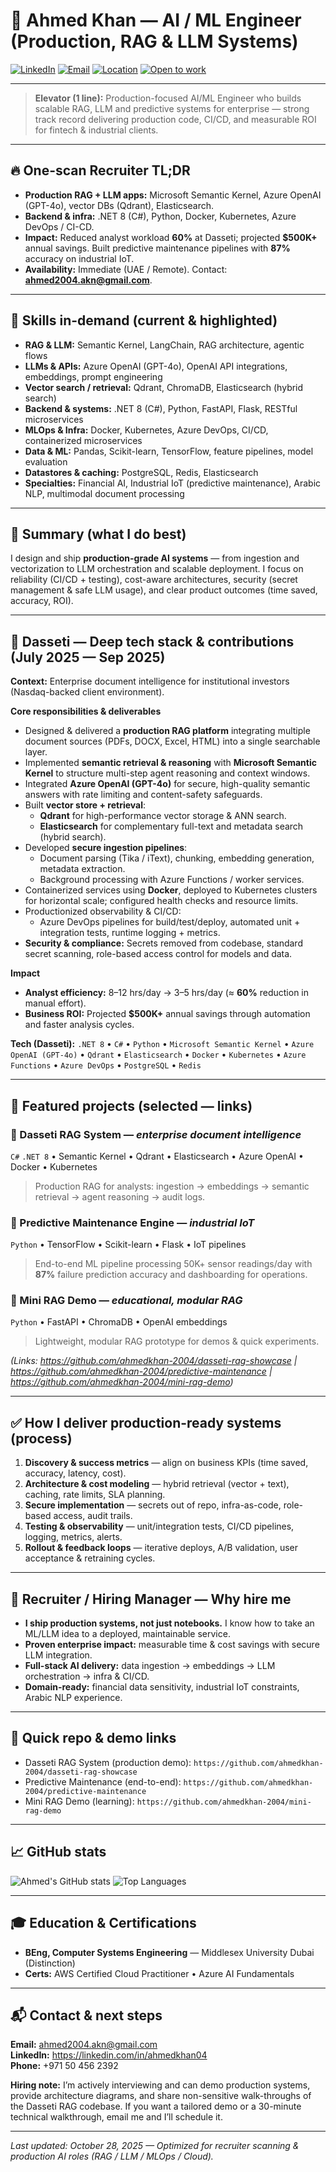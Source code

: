 # 👋 Ahmed Khan — AI / ML Engineer (Production, RAG & LLM Systems)

[![LinkedIn](https://img.shields.io/badge/LinkedIn-Connect-0077B5?style=for-the-badge&logo=linkedin&logoColor=white)](https://linkedin.com/in/ahmedkhan04)
[![Email](https://img.shields.io/badge/Email-ahmed2004.akn%40gmail.com-D14836?style=for-the-badge&logo=gmail&logoColor=white)](mailto:ahmed2004.akn@gmail.com)
[![Location](https://img.shields.io/badge/Dubai%20%7C%20UAE-00A19C?style=for-the-badge)]()
[![Open to work](https://img.shields.io/badge/Open_to-Work-green?style=for-the-badge)]()

---

> **Elevator (1 line):** Production-focused AI/ML Engineer who builds scalable RAG, LLM and predictive systems for enterprise — strong track record delivering production code, CI/CD, and measurable ROI for fintech & industrial clients.

---

## 🔥 One-scan Recruiter TL;DR
- **Production RAG + LLM apps:** Microsoft Semantic Kernel, Azure OpenAI (GPT-4o), vector DBs (Qdrant), Elasticsearch.  
- **Backend & infra:** .NET 8 (C#), Python, Docker, Kubernetes, Azure DevOps / CI-CD.  
- **Impact:** Reduced analyst workload **60%** at Dasseti; projected **$500K+** annual savings. Built predictive maintenance pipelines with **87%** accuracy on industrial IoT.  
- **Availability:** Immediate (UAE / Remote). Contact: **ahmed2004.akn@gmail.com**.

---

## 🧭 Skills in-demand (current & highlighted)
- **RAG & LLM:** Semantic Kernel, LangChain, RAG architecture, agentic flows  
- **LLMs & APIs:** Azure OpenAI (GPT-4o), OpenAI API integrations, embeddings, prompt engineering  
- **Vector search / retrieval:** Qdrant, ChromaDB, Elasticsearch (hybrid search)  
- **Backend & systems:** .NET 8 (C#), Python, FastAPI, Flask, RESTful microservices  
- **MLOps & Infra:** Docker, Kubernetes, Azure DevOps, CI/CD, containerized microservices  
- **Data & ML:** Pandas, Scikit-learn, TensorFlow, feature pipelines, model evaluation  
- **Datastores & caching:** PostgreSQL, Redis, Elasticsearch  
- **Specialties:** Financial AI, Industrial IoT (predictive maintenance), Arabic NLP, multimodal document processing

---

## 📌 Summary (what I do best)
I design and ship **production-grade AI systems** — from ingestion and vectorization to LLM orchestration and scalable deployment. I focus on reliability (CI/CD + testing), cost-aware architectures, security (secret management & safe LLM usage), and clear product outcomes (time saved, accuracy, ROI).

---

## 🏢 Dasseti — Deep tech stack & contributions (July 2025 — Sep 2025)
**Context:** Enterprise document intelligence for institutional investors (Nasdaq-backed client environment).

**Core responsibilities & deliverables**
- Designed & delivered a **production RAG platform** integrating multiple document sources (PDFs, DOCX, Excel, HTML) into a single searchable layer.
- Implemented **semantic retrieval & reasoning** with **Microsoft Semantic Kernel** to structure multi-step agent reasoning and context windows.
- Integrated **Azure OpenAI (GPT-4o)** for secure, high-quality semantic answers with rate limiting and content-safety safeguards.
- Built **vector store + retrieval**:
  - **Qdrant** for high-performance vector storage & ANN search.
  - **Elasticsearch** for complementary full-text and metadata search (hybrid search).
- Developed **secure ingestion pipelines**:
  - Document parsing (Tika / iText), chunking, embedding generation, metadata extraction.
  - Background processing with Azure Functions / worker services.
- Containerized services using **Docker**, deployed to Kubernetes clusters for horizontal scale; configured health checks and resource limits.
- Productionized observability & CI/CD:
  - Azure DevOps pipelines for build/test/deploy, automated unit + integration tests, runtime logging + metrics.
- **Security & compliance:** Secrets removed from codebase, standard secret scanning, role-based access control for models and data.

**Impact**
- **Analyst efficiency:** 8–12 hrs/day → 3–5 hrs/day (≈ **60%** reduction in manual effort).  
- **Business ROI:** Projected **$500K+** annual savings through automation and faster analysis cycles.

**Tech (Dasseti):** `.NET 8` • `C#` • `Python` • `Microsoft Semantic Kernel` • `Azure OpenAI (GPT-4o)` • `Qdrant` • `Elasticsearch` • `Docker` • `Kubernetes` • `Azure Functions` • `Azure DevOps` • `PostgreSQL` • `Redis`

---

## 🚀 Featured projects (selected — links)
### 🔹 Dasseti RAG System — *enterprise document intelligence*  
`C#` `.NET 8` • Semantic Kernel • Qdrant • Elasticsearch • Azure OpenAI • Docker • Kubernetes  
> Production RAG for analysts: ingestion → embeddings → semantic retrieval → agent reasoning → audit logs.

### 🔹 Predictive Maintenance Engine — *industrial IoT*  
`Python` • TensorFlow • Scikit-learn • Flask • IoT pipelines  
> End-to-end ML pipeline processing 50K+ sensor readings/day with **87%** failure prediction accuracy and dashboarding for operations.

### 🔹 Mini RAG Demo — *educational, modular RAG*  
`Python` • FastAPI • ChromaDB • OpenAI embeddings  
> Lightweight, modular RAG prototype for demos & quick experiments.

*(Links: https://github.com/ahmedkhan-2004/dasseti-rag-showcase | https://github.com/ahmedkhan-2004/predictive-maintenance | https://github.com/ahmedkhan-2004/mini-rag-demo)*

---

## ✅ How I deliver production-ready systems (process)
1. **Discovery & success metrics** — align on business KPIs (time saved, accuracy, latency, cost).  
2. **Architecture & cost modeling** — hybrid retrieval (vector + text), caching, rate limits, SLA planning.  
3. **Secure implementation** — secrets out of repo, infra-as-code, role-based access, audit trails.  
4. **Testing & observability** — unit/integration tests, CI/CD pipelines, logging, metrics, alerts.  
5. **Rollout & feedback loops** — iterative deploys, A/B validation, user acceptance & retraining cycles.

---

## 🎯 Recruiter / Hiring Manager — Why hire me
- **I ship production systems, not just notebooks.** I know how to take an ML/LLM idea to a deployed, maintainable service.  
- **Proven enterprise impact:** measurable time & cost savings with secure LLM integration.  
- **Full-stack AI delivery:** data ingestion → embeddings → LLM orchestration → infra & CI/CD.  
- **Domain-ready:** financial data sensitivity, industrial IoT constraints, Arabic NLP experience.

---

## 📂 Quick repo & demo links
- Dasseti RAG System (production demo): `https://github.com/ahmedkhan-2004/dasseti-rag-showcase`  
- Predictive Maintenance (end-to-end): `https://github.com/ahmedkhan-2004/predictive-maintenance`  
- Mini RAG Demo (learning): `https://github.com/ahmedkhan-2004/mini-rag-demo`

---

## 📈 GitHub stats
![Ahmed's GitHub stats](https://github-readme-stats.vercel.app/api?username=ahmedkhan-2004&show_icons=true&theme=tokyonight&hide_border=true)
![Top Languages](https://github-readme-stats.vercel.app/api/top-langs/?username=ahmedkhan-2004&layout=compact&theme=tokyonight&hide_border=true)

---

## 🎓 Education & Certifications
- **BEng, Computer Systems Engineering** — Middlesex University Dubai (Distinction)  
- **Certs:** AWS Certified Cloud Practitioner • Azure AI Fundamentals

---

## 📬 Contact & next steps
**Email:** ahmed2004.akn@gmail.com  
**LinkedIn:** https://linkedin.com/in/ahmedkhan04  
**Phone:** +971 50 456 2392

**Hiring note:** I’m actively interviewing and can demo production systems, provide architecture diagrams, and share non-sensitive walk-throughs of the Dasseti RAG codebase. If you want a tailored demo or a 30-minute technical walkthrough, email me and I’ll schedule it.

---

*Last updated: October 28, 2025 — Optimized for recruiter scanning & production AI roles (RAG / LLM / MLOps / Cloud).*
